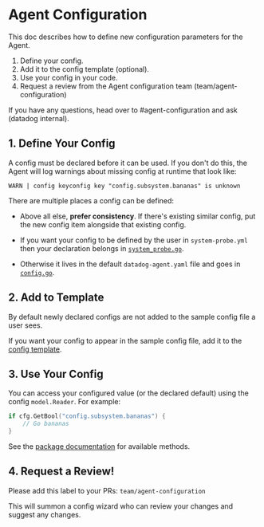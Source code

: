 # Agent Configuration

This doc describes how to define new configuration parameters for the Agent.

1. Define your config.
2. Add it to the config template (optional).
3. Use your config in your code.
4. Request a review from the Agent configuration team (team/agent-configuration)

If you have any questions, head over to #agent-configuration and ask (datadog
internal).

## 1. Define Your Config

A config must be declared before it can be used. If you don't do this, the Agent
will log warnings about missing config at runtime that look like:

```
WARN | config keyconfig key "config.subsystem.bananas" is unknown
```

There are multiple places a config can be defined:

* Above all else, **prefer consistency**. If there's existing similar config,
  put the new config item alongside that existing config.

* If you want your config to be defined by the user in `system-probe.yml` then
  your declaration belongs in [`system_probe.go`].

* Otherwise it lives in the default `datadog-agent.yaml` file and goes in
  [`config.go`].


[`config.go`]: https://github.com/DataDog/datadog-agent/blob/main/pkg/config/setup/config.go
[`system_probe.go`]: https://github.com/DataDog/datadog-agent/blob/main/pkg/config/setup/system_probe.go

## 2. Add to Template

By default newly declared configs are not added to the sample config file a user
sees.

If you want your config to appear in the sample config file, add it to the
[config template].


[config template]: https://github.com/DataDog/datadog-agent/blob/main/pkg/config/config_template.yaml


## 3. Use Your Config

You can access your configured value (or the declared default) using the config
`model.Reader`. For example:

```go
if cfg.GetBool("config.subsystem.bananas") {
	// Go bananas
}
```

See the [package documentation] for available methods.


[package documentation]: https://pkg.go.dev/github.com/DataDog/datadog-agent/pkg/config/model#Reader


## 4. Request a Review!

Please add this label to your PRs: `team/agent-configuration`

This will summon a config wizard who can review your changes and suggest any
changes.
